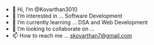 - 👋 Hi, I’m @Kovarthan3010
- 👀 I’m interested in ... Software Development
- 🌱 I’m currently learning ... DSA and Web Development
- 💞️ I’m looking to collaborate on ...
- 📫 How to reach me ... skovarthan7@gmail.com

<!---
Kovarthan3010/Kovarthan3010 is a ✨ special ✨ repository because its `README.md` (this file) appears on your GitHub profile.
You can click the Preview link to take a look at your changes.
--->
